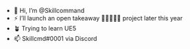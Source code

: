 - 👋 Hi, I’m @Skillcommand
- ⚡ I’ll launch an open takeaway 🍔🚗🚴🏻‍♂️ project later this year
- 🪴 Trying to learn UE5
- 📫 Skillcmd#0001 via Discord

<!---
Skillcommand/Skillcommand is a ✨ special ✨ repository because its `README.md` (this file) appears on your GitHub profile.
You can click the Preview link to take a look at your changes.
--->
